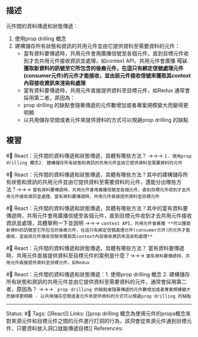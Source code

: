 
## 描述


元件間的資料傳遞和狀態傳遞：
1. 使用prop drilling 概念
2. 建構儲存所有狀態和資訊的共用元件並由它提供資料至需要資料的元件：
	- 當有資料要傳遞時，共用元件會用廣播信號至各個元件，直到目標元件收到才去共用元件接收資訊並處理，如context API，共用元件會廣播 **可以獲取新資料的訊號至它所包含的後裔元件，在這只有綁定信號處理元件(consumer元件)的元件才能接收，並由該元件接收信號來獲取其context內容接收資訊來渲染和處理**
	- 當有資料要傳遞時，共用元件直接提供資料至目標元件，如Redux
通常會採用第二者，原因為：
	- prop drilling 的缺點會隨著傳遞的元件數增加或者專案規模變大而變得更明顯
	- 以共用儲存空間或者元件來提供資料的方式可以規避prop drilling 的缺點


## 複習


#🧠 React：元件間的資料傳遞和狀態傳遞，具體有哪些方法？ ->->-> `1. 使用prop drilling 概念2. 建構儲存所有狀態和資訊的共用元件並由它提供資料至需要資料的元件`
<!--SR:!2023-02-05,21,250-->

#🧠 React：元件間的資料傳遞和狀態傳遞，具體有哪些方法？其中的建構儲存所有狀態和資訊的共用元件並由它提供資料至需要資料的元件，還能分出哪些方法？->->-> `當有資料要傳遞時，共用元件會用廣播信號至各個元件，直到目標元件收到才去共用元件接收資訊並處理、當有資料要傳遞時，共用元件直接提供資料至目標元件`
<!--SR:!2023-01-21,5,230-->

#🧠 React：元件間的資料傳遞和狀態傳遞，具體有哪些方法？其中的當有資料要傳遞時，共用元件會用廣播信號至各個元件，直到目標元件收到才去共用元件接收資訊並處理，具體舉例一下並說明 ->->-> `context API，共用元件會廣播 **可以獲取新資料的訊號至它所包含的後裔元件，在這只有綁定信號處理元件(consumer元件)的元件才能接收，並由該元件接收信號來獲取其context內容接收資訊來渲染和處理**`
<!--SR:!2023-01-17,10,250-->

#🧠 React：元件間的資料傳遞和狀態傳遞，具體有哪些方法？ 當有資料要傳遞時，共用元件直接提供資料至目標元件的案例是什麼？->->-> `當有資料要傳遞時，共用元件直接提供資料至目標元件，如Redux`
<!--SR:!2023-01-30,17,250-->

#🧠 React：元件間的資料傳遞和狀態傳遞：1. 使用prop drilling 概念 2. 建構儲存所有狀態和資訊的共用元件並由它提供資料至需要資料的元件，通常會採用第二者，原因為？ ->->-> ` prop drilling 的缺點會隨著傳遞的元件數增加或者專案規模變大而變得更明顯 - 以共用儲存空間或者元件來提供資料的方式可以規避prop drilling 的缺點`
<!--SR:!2023-02-14,28,250-->







---
Status: #🌱 
Tags:
[[React]]
Links:
[[prop drilling 概念為使用元件的props概念來對來源元件和目標元件之間的元件進行打洞的行為，該洞會從來源元件通到目標元件，只要資料放入洞口就能傳遞目標]]
References:



